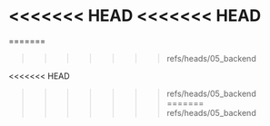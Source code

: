 <<<<<<< HEAD
<<<<<<< HEAD
=======
=======
>>>>>>> refs/heads/05_backend

<<<<<<< HEAD
>>>>>>> refs/heads/05_backend
=======
>>>>>>> refs/heads/05_backend
